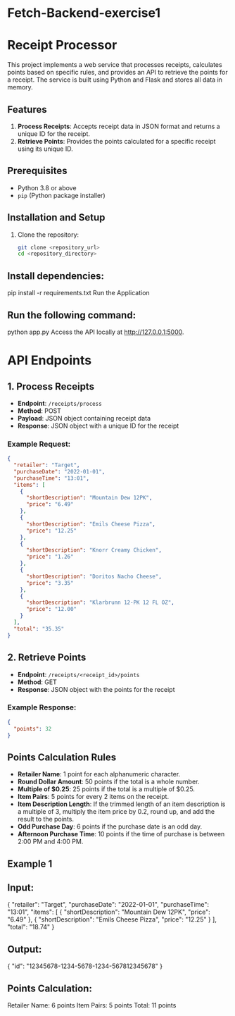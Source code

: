# Fetch-Backend-exercise1
# Receipt Processor

This project implements a web service that processes receipts, calculates points based on specific rules, and provides an API to retrieve the points for a receipt. The service is built using Python and Flask and stores all data in memory.

## Features

1. **Process Receipts**: Accepts receipt data in JSON format and returns a unique ID for the receipt.
2. **Retrieve Points**: Provides the points calculated for a specific receipt using its unique ID.
## Prerequisites
- Python 3.8 or above
- `pip` (Python package installer)

## Installation and Setup

1. Clone the repository:
   ```bash
   git clone <repository_url>
   cd <repository_directory>
 ## Install dependencies:
pip install -r requirements.txt
Run the Application

## Run the following command:

python app.py
Access the API locally at http://127.0.0.1:5000.
# API Endpoints

## 1. Process Receipts
- **Endpoint**: `/receipts/process`
- **Method**: POST
- **Payload**: JSON object containing receipt data
- **Response**: JSON object with a unique ID for the receipt

### Example Request:
```json
{
  "retailer": "Target",
  "purchaseDate": "2022-01-01",
  "purchaseTime": "13:01",
  "items": [
    {
      "shortDescription": "Mountain Dew 12PK",
      "price": "6.49"
    },
    {
      "shortDescription": "Emils Cheese Pizza",
      "price": "12.25"
    },
    {
      "shortDescription": "Knorr Creamy Chicken",
      "price": "1.26"
    },
    {
      "shortDescription": "Doritos Nacho Cheese",
      "price": "3.35"
    },
    {
      "shortDescription": "Klarbrunn 12-PK 12 FL OZ",
      "price": "12.00"
    }
  ],
  "total": "35.35"
}
```
## 2. Retrieve Points

- **Endpoint**: `/receipts/<receipt_id>/points`
- **Method**: GET
- **Response**: JSON object with the points for the receipt

### Example Response:

```json
{
  "points": 32
}

```
## Points Calculation Rules

- **Retailer Name**: 1 point for each alphanumeric character.
- **Round Dollar Amount**: 50 points if the total is a whole number.
- **Multiple of $0.25**: 25 points if the total is a multiple of $0.25.
- **Item Pairs**: 5 points for every 2 items on the receipt.
- **Item Description Length**: If the trimmed length of an item description is a multiple of 3, multiply the item price by 0.2, round up, and add the result to the points.
- **Odd Purchase Day**: 6 points if the purchase date is an odd day.
- **Afternoon Purchase Time**: 10 points if the time of purchase is between 2:00 PM and 4:00 PM.

## Example 1

## Input:

{
  "retailer": "Target",
  "purchaseDate": "2022-01-01",
  "purchaseTime": "13:01",
  "items": [
    {
      "shortDescription": "Mountain Dew 12PK",
      "price": "6.49"
    },
    {
      "shortDescription": "Emils Cheese Pizza",
      "price": "12.25"
    }
  ],
  "total": "18.74"
}
## Output:

{
  "id": "12345678-1234-5678-1234-567812345678"
}
## Points Calculation:
Retailer Name: 6 points
Item Pairs: 5 points
Total: 11 points
